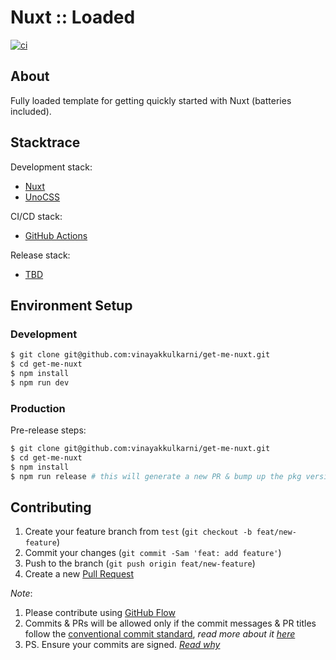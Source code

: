# Nuxt :: Loaded 

[![ci](https://github.com/vinayakkulkarni/get-me-nuxt/actions/workflows/ci.yml/badge.svg)](https://github.com/vinayakkulkarni/get-me-nuxt/actions/workflows/ci.yml)

## About
Fully loaded template for getting quickly started with Nuxt (batteries included).

## Stacktrace 
Development stack:
- [Nuxt](https://nuxt.com/)
- [UnoCSS](https://unocss.dev/)

CI/CD stack:
- [GitHub Actions](./.github/workflows/ci.yml)

Release stack:
- [TBD](---)

## Environment Setup
### Development 
```sh
$ git clone git@github.com:vinayakkulkarni/get-me-nuxt.git
$ cd get-me-nuxt
$ npm install
$ npm run dev
```

### Production 
Pre-release steps:
```sh
$ git clone git@github.com:vinayakkulkarni/get-me-nuxt.git
$ cd get-me-nuxt
$ npm install
$ npm run release # this will generate a new PR & bump up the pkg version
```

## Contributing

1. Create your feature branch from `test` (`git checkout -b feat/new-feature`)
2. Commit your changes (`git commit -Sam 'feat: add feature'`)
3. Push to the branch (`git push origin feat/new-feature`)
4. Create a new [Pull Request](https://github.com/vinayakkulkarni/get-me-nuxt/compare)

_Note_:

1. Please contribute using [GitHub Flow](https://web.archive.org/web/20191104103724/https://guides.github.com/introduction/flow/)
2. Commits & PRs will be allowed only if the commit messages & PR titles follow the [conventional commit standard](https://www.conventionalcommits.org/), _read more about it [here](https://github.com/conventional-changelog/commitlint/tree/master/%40commitlint/config-conventional#type-enum)_
3. PS. Ensure your commits are signed. _[Read why](https://withblue.ink/2020/05/17/how-and-why-to-sign-git-commits.html)_
